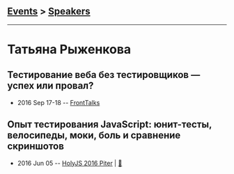 ## [Events](../README.md) > [Speakers](../speakers.md)
---

# Татьяна Рыженкова

## Тестирование веба без тестировщиков — успех или провал?
- 2016 Sep 17-18 -- [FrontTalks](https://events.yandex.ru/lib/talks/3931/)    
## Опыт тестирования JavaScript: юнит-тесты, велосипеды, моки, боль и сравнение скриншотов
- 2016 Jun 05 -- [HolyJS 2016 Piter](https://www.youtube.com/watch?v=ntnKUseSmhU)  | [:notebook:](http://public.jugru.org/holyjs/2016/spb/day_1/track_3/zvyagin_ryjenkova.pdf)  
